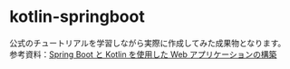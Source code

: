 # kotlin-springboot

公式のチュートリアルを学習しながら実際に作成してみた成果物となります。  
参考資料：[Spring Boot と Kotlin を使用した Web アプリケーションの構築](https://spring.pleiades.io/guides/tutorials/spring-boot-kotlin/)